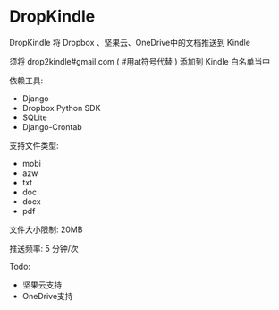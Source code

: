# DropKindle

DropKindle 将 Dropbox 、坚果云、OneDrive中的文档推送到 Kindle

须将 drop2kindle#gmail.com ( #用at符号代替 ) 添加到 Kindle 白名单当中

依赖工具:

- Django
- Dropbox Python SDK
- SQLite
- Django-Crontab

支持文件类型:

- mobi
- azw
- txt
- doc
- docx
- pdf

文件大小限制: 20MB

推送频率: 5 分钟/次

Todo:

- 坚果云支持
- OneDrive支持
